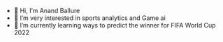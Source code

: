 - 👋 Hi, I’m Anand Ballure
- 👀 I’m very interested in sports analytics and Game ai
- 🌱 I’m currently learning ways to predict the winner for FIFA World Cup 2022

<!---
AnandBallure/AnandBallure is a ✨ special ✨ repository because its `README.md` (this file) appears on your GitHub profile.
You can click the Preview link to take a look at your changes.
--->
